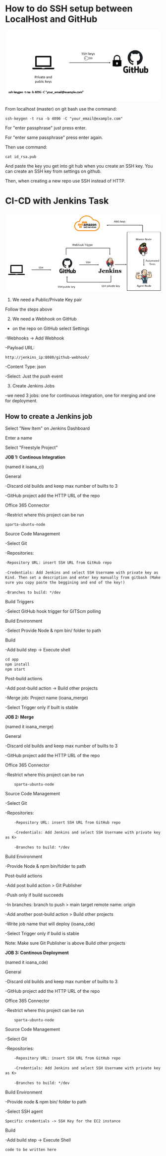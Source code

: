 # How to do SSH setup between LocalHost and GitHub

![alt text](https://github.com/ioanan11/github_ssh_setup/blob/main/SRE_GitHub_ssh_setup/Screenshot%202021-09-08%20101922.png)

From localhost (master) on git bash use the command:

	ssh-keygen -t rsa -b 4096 -C "your_email@example.com"

For "enter passphrase" just press enter. 

For "enter same passphrase" press enter again.  
	
Then use command:

	cat id_rsa.pub

And paste the key you get into git hub when you create an SSH key. You can create an SSH key from settings on github. 

Then, when creating a new repo use SSH instead of HTTP.

# CI-CD with Jenkins Task

![alt text](https://github.com/ioanan11/github_ssh_setup/blob/main/SRE_GitHub_ssh_setup/Screenshot%202021-09-09%20092509.png)


1. We need a Public/Private Key pair

Follow the steps above

2. We need a Webhook on GitHub

- on the repo on GitHub select Settings

-Webhooks -> Add Webhook

-Payload URL: 

	http://jenkins_ip:8080/github-webhook/

-Content Type: json

-Select: Just the push event


3. Create Jenkins Jobs

-we need 3 jobs: one for continuous integration, one for merging and one for deployment.



## How to create a Jenkins job

Select "New Item" on Jenkins Dashboard

Enter a name

Select "Freestyle Project"	



**JOB 1: Continous Integration** 

(named it ioana_ci)

General

-Discard old builds and keep max number of builts to 3
		
-GitHub project add the HTTP URL of the repo

	
Office 365 Connector

-Restrict where this project can be run

	sparta-ubuntu-node


Source Code Management
			
-Select Git

-Repositories:

	-Repository URL: insert SSH URL from GitHub repo

	-Credentials: Add Jenkins and select SSH Username with private key as Kind. Then set a description and enter key manually from gitbash (Make sure you copy paste the beggining and end of the key!)

	-Branches to build: */dev


Build Triggers

-Select GitHub hook trigger for GITScm polling


Build Environment

-Select Provide Node & npm bin/ folder to path


Build

-Add build step -> Execute shell

	cd app
	npm install
	npm start


Post-build actions

-Add post-build action -> Build other projects

-Merge job: Project name (ioana_merge)

-Select Trigger only if built is stable


**JOB 2: Merge**

(named it ioana_merge)

General

-Discard old builds and keep max number of builts to 3

-GitHub project add the HTTP URL of the repo


Office 365 Connector

-Restrict where this project can be run

        sparta-ubuntu-node


Source Code Management

-Select Git

-Repositories:

        -Repository URL: insert SSH URL from GitHub repo

        -Credentials: Add Jenkins and select SSH Username with private key as K>

        -Branches to build: */dev


Build Environment

-Provide Node & npm bin/folder to path


Post-build actions

-Add post build action > Git Publisher

-Push only if build succeeds

-In branches: 
	branch to push > main
	target remote name: origin

-Add another post-build action > Build other projects

-Write job name that will deploy (ioana_cde)

-Select Trigger only if build is stable

Note: Make sure Git Publisher is above Build other projects




**JOB 3: Continous Deployment**

(named it ioana_cde)


General

-Discard old builds and keep max number of builts to 3

-GitHub project add the HTTP URL of the repo


Office 365 Connector

-Restrict where this project can be run

        sparta-ubuntu-node


Source Code Management

-Select Git

-Repositories:

        -Repository URL: insert SSH URL from GitHub repo

        -Credentials: Add Jenkins and select SSH Username with private key as K>

        -Branches to build: */dev


Build Environment

-Provide node & npm bin/ folder to path

-Select SSH agent 

	Specific credentials -> SSH Key for the EC2 instance


Build

-Add build step -> Execute Shell

	code to be written here
